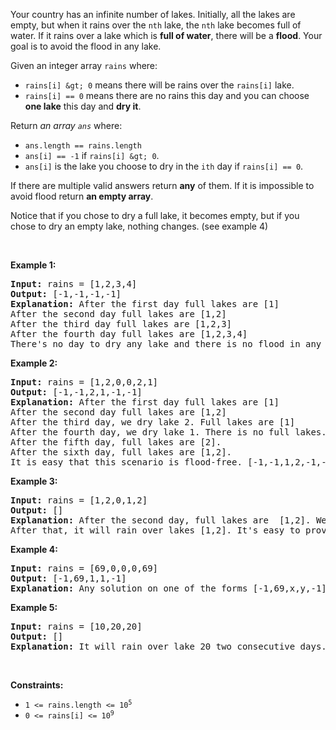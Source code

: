 Your country has an infinite number of lakes. Initially, all the lakes are empty, but when it rains over the `` nth `` lake, the `` nth `` lake becomes full of water. If it rains over a lake which is __full of water__, there will be a __flood__. Your goal is to avoid the flood in any lake.

Given an integer array `` rains `` where:

*   `` rains[i] &gt; 0 `` means there will be rains over the `` rains[i] `` lake.
*   `` rains[i] == 0 `` means there are no rains this day and you can choose __one lake__ this day and __dry it__.

Return _an array `` ans ``_ where:

*   `` ans.length == rains.length ``
*   `` ans[i] == -1 `` if `` rains[i] &gt; 0 ``.
*   `` ans[i] `` is the lake you choose to dry in the `` ith `` day&nbsp;if `` rains[i] == 0 ``.

If there are multiple valid answers return __any__ of them. If it is impossible to avoid flood return __an empty array__.

Notice that if you chose to dry a full lake, it becomes empty, but if you chose to dry an empty lake, nothing changes. (see example 4)

&nbsp;

__Example 1:__

<pre>
<strong>Input:</strong> rains = [1,2,3,4]
<strong>Output:</strong> [-1,-1,-1,-1]
<strong>Explanation:</strong> After the first day full lakes are [1]
After the second day full lakes are [1,2]
After the third day full lakes are [1,2,3]
After the fourth day full lakes are [1,2,3,4]
There's no day to dry any lake and there is no flood in any lake.
</pre>

__Example 2:__

<pre>
<strong>Input:</strong> rains = [1,2,0,0,2,1]
<strong>Output:</strong> [-1,-1,2,1,-1,-1]
<strong>Explanation:</strong> After the first day full lakes are [1]
After the second day full lakes are [1,2]
After the third day, we dry lake 2. Full lakes are [1]
After the fourth day, we dry lake 1. There is no full lakes.
After the fifth day, full lakes are [2].
After the sixth day, full lakes are [1,2].
It is easy that this scenario is flood-free. [-1,-1,1,2,-1,-1] is another acceptable scenario.
</pre>

__Example 3:__

<pre>
<strong>Input:</strong> rains = [1,2,0,1,2]
<strong>Output:</strong> []
<strong>Explanation:</strong> After the second day, full lakes are  [1,2]. We have to dry one lake in the third day.
After that, it will rain over lakes [1,2]. It's easy to prove that no matter which lake you choose to dry in the 3rd day, the other one will flood.
</pre>

__Example 4:__

<pre>
<strong>Input:</strong> rains = [69,0,0,0,69]
<strong>Output:</strong> [-1,69,1,1,-1]
<strong>Explanation:</strong> Any solution on one of the forms [-1,69,x,y,-1], [-1,x,69,y,-1] or [-1,x,y,69,-1] is acceptable where 1 &lt;= x,y &lt;= 10^9
</pre>

__Example 5:__

<pre>
<strong>Input:</strong> rains = [10,20,20]
<strong>Output:</strong> []
<strong>Explanation:</strong> It will rain over lake 20 two consecutive days. There is no chance to dry any lake.
</pre>

&nbsp;

__Constraints:__

*   <code>1 &lt;= rains.length &lt;= 10<sup>5</sup></code>
*   <code>0 &lt;= rains[i] &lt;= 10<sup>9</sup></code>